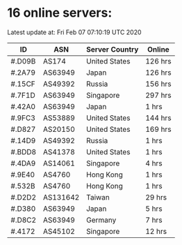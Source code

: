 # 16 online servers:

Latest update at: Fri Feb 07 07:10:19 UTC 2020

| ID | ASN | Server Country | Online |
| -- | --- | -------------- | ------ |
| #.D09B | AS174 | United States | 126 hrs |
| #.2A79 | AS63949 | Japan | 126 hrs |
| #.15CF | AS49392 | Russia | 156 hrs |
| #.7F1D | AS63949 | Singapore | 297 hrs |
| #.42A0 | AS63949 | Japan | 1 hrs |
| #.9FC3 | AS53889 | United States | 144 hrs |
| #.D827 | AS20150 | United States | 169 hrs |
| #.14D9 | AS49392 | Russia | 1 hrs |
| #.BDD8 | AS41378 | United States | 1 hrs |
| #.4DA9 | AS14061 | Singapore | 4 hrs |
| #.9E40 | AS4760 | Hong Kong | 1 hrs |
| #.532B | AS4760 | Hong Kong | 1 hrs |
| #.D2D2 | AS131642 | Taiwan | 29 hrs |
| #.D380 | AS63949 | Japan | 5 hrs |
| #.D8C2 | AS63949 | Germany | 7 hrs |
| #.4172 | AS45102 | Singapore | 12 hrs |

